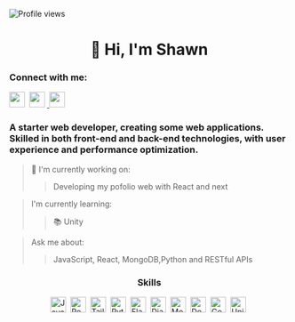 

![Profile views](https://komarev.com/ghpvc/?username=Shawn-csy&label=Profile%20views&color=0e75b6&style=flat)

<div id="toc">
  <ul align="center" style="list-style: none">
    <summary>
      <h1>
        👋 Hi, I'm Shawn
      </h1>
    </summary>
  </ul>
</div>

**<h3 align="left">Connect with me:</h3>** 
<p align="left">
  <a href="https://github.com/Shawn-csy" target="_blank"><img src="https://img.shields.io/badge/GitHub-100000?logo=github&logoColor=white" height="28" style="margin-right: 4px"></a> 
  <a href="https://www.linkedin.com/in/%E6%9B%B8%E8%80%80-%E5%BC%B5-b3b15213a/" target="_blank">
    <img src="https://img.shields.io/badge/LinkedIn-0077B5?logo=linkedin&logoColor=white" height="28" style="margin-right: 4px">
  </a> 
  <a href="https://x.com/Shawwwwwnn" target="_blank">
    <img src="https://img.shields.io/badge/Twitter-000000?logo=X&logoColor=white" height="28" style="margin-right: 4px"></a>
</p>

 **<h3 align="left">A starter web developer, creating some web applications. Skilled in both front-end and back-end technologies, with user experience and performance optimization.</h3>**


> 💼 I'm currently working on:
>>Developing my pofolio web with React and next

>  I'm currently learning:
>>📚 Unity

> Ask me about:
>>JavaScript, React, MongoDB,Python and RESTful APIs

 **<h3 align="center">Skills</h3>**

<div style="display: flex; flex-wrap: wrap; gap: 4px; justify-content: center;"><img src="https://img.shields.io/badge/JavaScript-F7DF1C?logo=javascript&logoColor=white" height="28" alt="JavaScript" style="margin-right: 4px"> <img src="https://img.shields.io/badge/React-20232A?logo=react&logoColor=61DAFB" height="28" alt="React" style="margin-right: 4px"> <img src="https://img.shields.io/badge/Tailwind_CSS-38B2AC?logo=tailwind-css&logoColor=white" height="28" alt="Tailwind CSS" style="margin-right: 4px"> <img src="https://img.shields.io/badge/Python-306998?logo=python&logoColor=white" height="28" alt="Python" style="margin-right: 4px"> <img src="https://img.shields.io/badge/Flask-000000?logo=flask&logoColor=white" height="28" alt="Flask" style="margin-right: 4px"> <img src="https://img.shields.io/badge/Django-092E20?logo=django&logoColor=white" height="28" alt="Django" style="margin-right: 4px"> <img src="https://img.shields.io/badge/MongoDB-4EA94B?logo=mongodb&logoColor=white" height="28" alt="MongoDB" style="margin-right: 4px"> <img src="https://img.shields.io/badge/Docker-2496ED?logo=docker&logoColor=white" height="28" alt="Docker" style="margin-right: 4px"> <img src="https://img.shields.io/badge/Google_Cloud-4285F4?logo=google-cloud&logoColor=white" height="28" alt="Google Cloud" style="margin-right: 4px"> <img src="https://img.shields.io/badge/Unity-000000?logo=unity&logoColor=white" height="28" alt="Unity" style="margin-right: 4px"></div>

